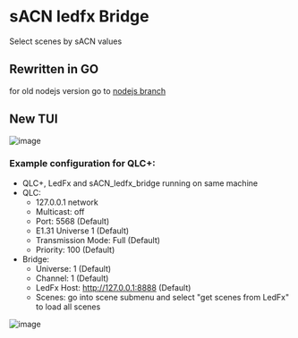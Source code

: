 # sACN ledfx Bridge

Select scenes by sACN values

## Rewritten in GO
for old nodejs version go to [nodejs branch](https://github.com/8-Lambda-8/sACN_ledfx_bridge/tree/nodejs)

## New TUI
![image](https://github.com/user-attachments/assets/ce494616-2060-41cf-95fc-bc634cd4999f)

### Example configuration for QLC+:
- QLC+, LedFx and sACN_ledfx_bridge running on same machine
- QLC:
  - 127.0.0.1 network
  - Multicast: off
  - Port: 5568 (Default)
  - E1.31 Universe 1 (Default)
  - Transmission Mode: Full (Default)
  - Priority: 100 (Default)
- Bridge:
  - Universe: 1 (Default)
  - Channel: 1 (Default)
  - LedFx Host: http://127.0.0.1:8888 (Default)
  - Scenes: go into scene submenu and select "get scenes from LedFx" to load all scenes



![image](https://github.com/user-attachments/assets/27a1b6d9-208f-4606-9000-ac30cd6a63e1)

